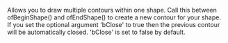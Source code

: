 Allows you to draw multiple contours within one shape. Call this between ofBeginShape() and ofEndShape() to create a new contour for your shape. If you set the optional argument 'bClose' to true then the previous contour will be automatically closed. 'bClose' is set to false by default.
